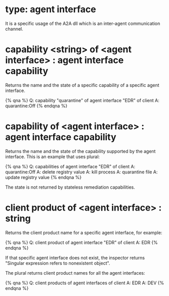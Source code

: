# type: agent interface

It is a specific usage of the A2A dll which is an inter-agent communication channel.

# capability &lt;string&gt; of &lt;agent interface&gt; : agent interface capability

Returns the name and the state of a specific capability of a specific agent interface.

{% qna %}
Q: capability "quarantine" of agent interface "EDR" of client
A: quarantine:Off
{% endqna %}

# capability of &lt;agent interface&gt; : agent interface capability

Returns the name and the state of the capability supported by the agent interface. This is an example that uses plural:

{% qna %}
Q: capabilities of agent interface "EDR" of client
A: quarantine:Off
A: delete registry value
A: kill process
A: quarantine file
A: update registry value
{% endqna %}

The state is not returned by stateless remediation capabilities.

# client product of &lt;agent interface&gt; : string

Returns the client product name for a specific agent interface, for example:

{% qna %}
Q: client product of agent interface "EDR" of client
A: EDR
{% endqna %}

If that specific agent interface does not exist, the inspector returns "Singular expression refers to nonexistent object".

The plural returns client product names for all the agent interfaces:

{% qna %}
Q: client products of agent interfaces of client
A: EDR
A: DEV
{% endqna %}
